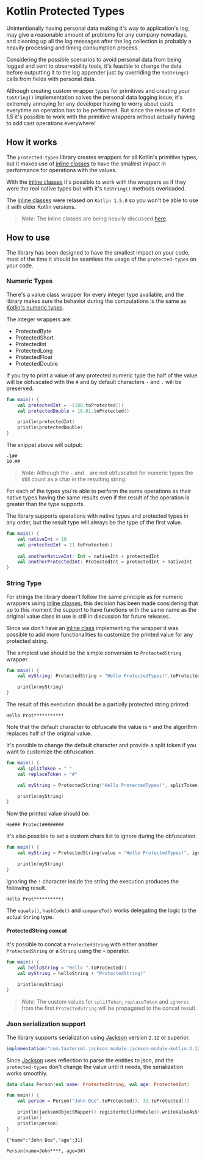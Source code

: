 # Kotlin Protected Types

Unintentionally having personal data making it's way to application's log,  may give a reasonable amount of problems for any company nowadays, and cleaning up all the log messages after the log collection is probably a heavily processing and timing consumption process.

Considering the possible scenarios to avoid personal data from being logged and sent to observability tools, it's feasible to change the data before outputting it to the log appender just by overriding the `toString()` calls from fields with personal data.

Although creating custom wrapper types for primitives and creating your `toString()` implementation solves the personal data logging issue, it's extremely annoying for any developer having to worry about casts everytime an operation has to be performed. But since the release of Kotlin 1.5 it's possible to work with the primitive wrappers without actually having to add cast operations everywhere!

## How it works

The `protected-types` library creates wrappers for all Kotlin's primitive types, but it makes use of [inline classes](https://kotlinlang.org/docs/inline-classes.html) to have the smallest impact in performance for operations with the values.

With the [inline classes](https://kotlinlang.org/docs/inline-classes.html) it's possible to work with the wrappers as if they were the real native types but with it's `toString()` methods overloaded.

The [inline classes](https://kotlinlang.org/docs/inline-classes.html) were relased on `Kotlin 1.5.0` so you won't be able to use it with older Kotlin versions. 

> *Note:* The inline classes are being heavily discussed [here](https://github.com/Kotlin/KEEP/issues/237).

## How to use

The library has been designed to have the smallest impact on your code, most of the time it should be seamless the usage of the `protected-types` on your code.

### Numeric Types

There's a value class wrapper for every integer type available, and the library makes sure the behavior during the computations is the same as [Kotlin's numeric types](https://kotlinlang.org/docs/basic-types.html).

The integer wrappers are:

- ProtectedByte
- ProtectedShort
- ProtectedInt
- ProtectedLong
- ProtectedFloat
- ProtectedDouble

If you try to print a value of any protected numeric type the half of the value will be obfuscated with the `#` and by default characters `-` and `.` will be preserved.

```kotlin
fun main() {
    val protectedInt = -(100.toProtected())
    val protectedDouble = 10.01.toProtected()

    println(protectedInt)
    println(protectedDouble)
}
```

The snippet above will output:

```text
-1##
10.##
```

> *Note:* Although the `-` and `.` are not obfuscated for numeric types the still count as a char in the resulting string.

For each of the types you`re able to perform the same operations as their native types having the same results even if the result of the operation is greater than the type supports.

The library supports operations with native types and protected types in any order, but the result type will always be the type of the first value.

```kotlin
fun main() {
    val nativeInt = 10
    val protectedInt = 11.toProtected()
    
    val anotherNativeInt: Int = nativeInt + protectedInt
    val anotherProtectedInt: ProtectedInt = protectedInt + nativeInt
}
```

### String Type

For strings the library doesn't follow the same principle as for numeric wrappers using [inline classes](https://kotlinlang.org/docs/inline-classes.html), this decision has been made considering that up to this moment the support to have functions with the same name as the original value class in use is still in discussion for future releases.

Since we don't have an [inline class](https://kotlinlang.org/docs/inline-classes.html) implementing the wrapper it was possible to add more functionalities to customize the printed value for any protected string.

The simplest use should be the simple conversion to `ProtectedString` wrapper.

```kotlin
fun main() {
    val myString: ProtectedString = "Hello ProtectedTypes!".toProtected()

    println(myString)
}
``` 

The result of this execution should be a partially protected string printed:

```text
Hello Prot***********
```

Note that the default character to obfuscate the value is `*` and the algorithm replaces half of the original value.

It's possible to change the default character and provide a split token if you want to customize the obfuscation.

```kotlin
fun main() {
    val splitToken = " "
    val replaceToken = "#"

    val myString = ProtectedString("Hello ProtectedTypes!", splitToken, replaceToken)

    println(myString)
}
``` 

Now the printed value should be:

```text
He### Protect########
```

It's also possible to set a custom chars list to ignore during the obfuscation.

```kotlin
fun main() {
    val myString = ProtectedString(value = "Hello ProtectedTypes!", ignores = setOf('!'))

    println(myString)
}
``` 

Ignoring the `!` character inside the string the execution produces the following result.

```text
Hello Prot**********!
```

The `equals()`, `hashCode()` and `compareTo()` works delegating the logic to the actual `String` type.

#### ProtectedString concat

It's possible to concat a `ProtectedString` with either another `ProtectedString` or a `String` using the `+` operator.

```kotlin
fun main() {
    val helloString = "Hello ".toProtected()
    val myString = helloString + "ProtectedString!"

    println(myString)
}
```

> *Note:* The custom values for `splitToken`, `replaceToken` and `ignores` from the first `ProtectedString` will be propagated to the concat result.

### Json serialization support

The library supports serialization using [Jackson](https://github.com/FasterXML/jackson) version `2.12` or superior.

```groovy
implementation("com.fasterxml.jackson.module:jackson-module-kotlin:2.12.+")
```

Since [Jackson](https://github.com/FasterXML/jackson) uses reflection to parse the entities to json, and the `protected-types` don't change the value until it needs, the serialization works smoothly.

```kotlin
data class Person(val name: ProtectedString, val age: ProtectedInt)

fun main() {
    val person = Person("John Doe".toProtected(), 31.toProtected())

    println(jacksonObjectMapper().registerKotlinModule().writeValueAsString(person))
    println()
    println(person)
}
```

```text
{"name":"John Doe","age":31}

Person(name=John****, age=3#)
```